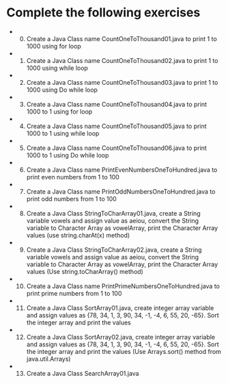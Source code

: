 # Complete the following exercises 
- 0) Create a Java Class name CountOneToThousand01.java to print 1 to 1000 using for loop
- 1) Create a Java Class name CountOneToThousand02.java to print 1 to 1000 using while loop
- 2) Create a Java Class name CountOneToThousand03.java to print 1 to 1000 using Do while loop
- 3) Create a Java Class name CountOneToThousand04.java to print 1000 to 1 using for loop
- 4) Create a Java Class name CountOneToThousand05.java to print 1000 to 1 using while loop
- 5) Create a Java Class name CountOneToThousand06.java to print 1000 to 1 using Do while loop
- 6) Create a Java Class name PrintEvenNumbersOneToHundred.java to print even numbers from 1 to 100
- 7) Create a Java Class name PrintOddNumbersOneToHundred.java to print odd numbers from 1 to 100
- 8) Create a Java Class StringToCharArray01.java, create a String variable vowels and assign value as aeiou, convert the String variable to Character Array as vowelArray, print the Character Array values (use string.charAt(x) method)
- 9) Create a Java Class StringToCharArray02.java, create a String variable vowels and assign value as aeiou, convert the String variable to Character Array as vowelArray, print the Character Array values (Use string.toCharArray() method)
- 10) Create a Java Class name PrintPrimeNumbersOneToHundred.java to print prime numbers from 1 to 100
- 11) Create a Java Class SortArray01.java, create integer array variable and assign values as {78, 34, 1, 3, 90, 34, -1, -4, 6, 55, 20, -65}. Sort the integer array and print the values 
- 12) Create a Java Class SortArray02.java, create integer array variable and assign values as {78, 34, 1, 3, 90, 34, -1, -4, 6, 55, 20, -65}. Sort the integer array and print the values (Use Arrays.sort() method from java.util.Arrays)
- 13) Create a Java Class SearchArray01.java 